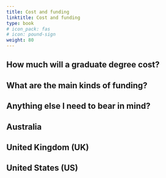 ```yaml
---
title: Cost and funding
linktitle: Cost and funding
type: book
# icon_pack: fas
# icon: pound-sign
weight: 80
---
```


## How much will a graduate degree cost?

## What are the main kinds of funding?

## Anything else I need to bear in mind?

## Australia

## United Kingdom (UK)

## United States (US)
